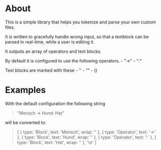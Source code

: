 # About

This is a simple library that helps you tokenize and parse your own custom files.

It is written to gracefully handle wrong input, so that a textblock can be parsed in real-time, while a user is editing it.

It outputs an array of operators and text blocks.

By default it is configured to use the following operators.
    - "->" 
    - ":"

Text blocks are marked with these
    - ''
    - ""
    - ()

# Examples

With the default configuration the following string 

> "Mensch -> Hund: Hat"

will be converted to:

>    [ { type: 'Block', text: 'Mensch', wrap: '' },
>      { type: 'Operator', text: '->' },
>      { type: 'Block', text: 'Hund', wrap: '' },
>      { type: 'Operator', text: ':' },
>      { type: 'Block', text: 'Hat', wrap: '' },
>      '\n' ]

